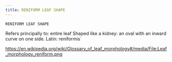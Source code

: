 ```yaml
---
title: RENIFORM LEAF SHAPE
---
```

`RENIFORM LEAF SHAPE`

Refers principally to: entire leaf
Shaped like a kidney: an oval with an inward curve on one side.
Latin: reniformis`

https://en.wikipedia.org/wiki/Glossary_of_leaf_morphology#/media/File:Leaf_morphology_reniform.png